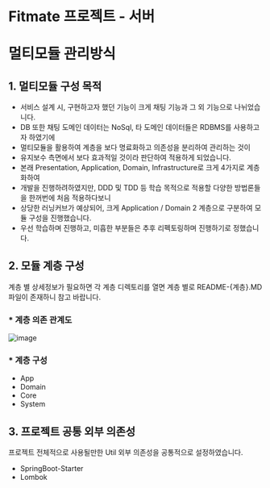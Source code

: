 # Fitmate 프로젝트 - 서버 <br/> <br/> 멀티모듈 관리방식

## 1. 멀티모듈 구성 목적
- 서비스 설계 시, 구현하고자 했던 기능이 크게 채팅 기능과 그 외 기능으로 나뉘었습니다.
- DB 또한 채팅 도메인 데이터는 NoSql, 타 도메인 데이터들은 RDBMS를 사용하고자 하였기에
- 멀티모듈을 활용하여 계층을 보다 명료화하고 의존성을 분리하여 관리하는 것이
- 유지보수 측면에서 보다 효과적일 것이라 판단하여 적용하게 되었습니다.
- 본래 Presentation, Application, Domain, Infrastructure로 크게 4가지로 계층화하여
- 개발을 진행하려하였지만, DDD 및 TDD 등 학습 목적으로 적용할 다양한 방법론들을 한꺼번에 처음 적용하다보니
- 상당한 러닝커브가 예상되어, 크게 Application / Domain 2 계층으로 구분하여 모듈 구성을 진행했습니다.
- 우선 학습하며 진행하고, 미흡한 부분들은 추후 리펙토링하며 진행하기로 정했습니다.

## 2. 모듈 계층 구성
계층 별 상세정보가 필요하면 각 계층 디렉토리를 열면 계층 별로 README-{계층}.MD 파일이 존재하니 참고 바랍니다.

<h3> * 계층 의존 관계도 </h3>

![image](https://github.com/mirea70/fitmate-back/assets/101246806/52fa32e3-6224-4adc-a9b4-9727b0ecc99f)


<h3> * 계층 구성 </h3>

- App
- Domain
- Core
- System

## 3. 프로젝트 공통 외부 의존성
프로젝트 전체적으로 사용될만한 Util 외부 의존성을 공통적으로 설정하였습니다.
- SpringBoot-Starter
- Lombok
